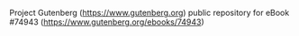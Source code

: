 Project Gutenberg (https://www.gutenberg.org) public repository for
eBook #74943 (https://www.gutenberg.org/ebooks/74943)
